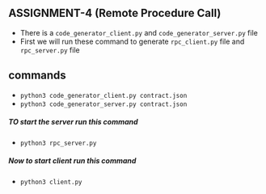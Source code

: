 ## ASSIGNMENT-4 (Remote Procedure Call)

- There is a `code_generator_client.py` and `code_generator_server.py` file
- First we will run these command to generate `rpc_client.py` file and `rpc_server.py` file

## commands

- `python3 code_generator_client.py contract.json`
- `python3 code_generator_server.py contract.json`

##### TO start the server run this command

- `python3 rpc_server.py`

##### Now to start client run this command

- `python3 client.py`
